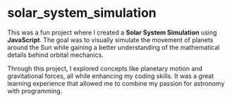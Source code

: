 # solar_system_simulation


This was a fun project where I created a **Solar System Simulation** using **JavaScript**. The goal was to visually simulate the movement of planets around the Sun while gaining a better understanding of the mathematical details behind orbital mechanics. 

Through this project, I explored concepts like planetary motion and gravitational forces, all while enhancing my coding skills. It was a great learning experience that allowed me to combine my passion for astronomy with programming.


